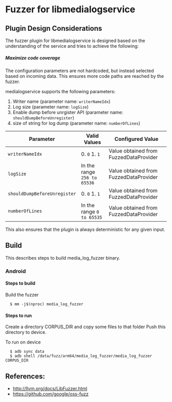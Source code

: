 # Fuzzer for libmedialogservice

## Plugin Design Considerations
The fuzzer plugin for libmedialogservice is designed based on the understanding of the
service and tries to achieve the following:

##### Maximize code coverage
The configuration parameters are not hardcoded, but instead selected based on
incoming data. This ensures more code paths are reached by the fuzzer.

medialogservice supports the following parameters:
1. Writer name (parameter name: `writerNameIdx`)
2. Log size (parameter name: `logSize`)
3. Enable dump before unrgister API (parameter name: `shouldDumpBeforeUnregister`)
5. size of string for log dump (parameter name: `numberOfLines`)

| Parameter| Valid Values| Configured Value|
|------------- |-------------| ----- |
| `writerNameIdx` | 0. `0` 1. `1` | Value obtained from FuzzedDataProvider |
| `logSize` | In the range `256 to 65536` | Value obtained from FuzzedDataProvider |
| `shouldDumpBeforeUnregister` | 0. `0` 1. `1` | Value obtained from FuzzedDataProvider |
| `numberOfLines` | In the range `0 to 65535` | Value obtained from FuzzedDataProvider |

This also ensures that the plugin is always deterministic for any given input.

## Build

This describes steps to build media_log_fuzzer binary.

### Android

#### Steps to build
Build the fuzzer
```
  $ mm -j$(nproc) media_log_fuzzer
```

#### Steps to run
Create a directory CORPUS_DIR and copy some files to that folder
Push this directory to device.

To run on device
```
  $ adb sync data
  $ adb shell /data/fuzz/arm64/media_log_fuzzer/media_log_fuzzer CORPUS_DIR
```

## References:
 * http://llvm.org/docs/LibFuzzer.html
 * https://github.com/google/oss-fuzz
